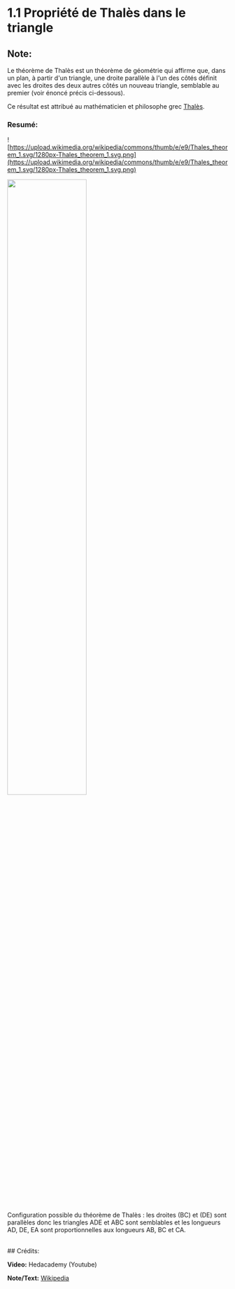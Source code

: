 # 1.1 Propriété de Thalès dans le triangle

## Note:

Le théorème de Thalès est un théorème de géométrie qui affirme que, dans un plan, à partir d'un triangle, une droite parallèle à l'un des côtés définit avec les droites des deux autres côtés un nouveau triangle, semblable au premier (voir énoncé précis ci-dessous).

Ce résultat est attribué au mathématicien et philosophe grec [Thalès](https://fr.wikipedia.org/wiki/Thal%C3%A8s).

### Resumé:

![https://upload.wikimedia.org/wikipedia/commons/thumb/e/e9/Thales_theorem_1.svg/1280px-Thales_theorem_1.svg.png](https://upload.wikimedia.org/wikipedia/commons/thumb/e/e9/Thales_theorem_1.svg/1280px-Thales_theorem_1.svg.png)

<img src="https://upload.wikimedia.org/wikipedia/commons/thumb/e/e9/Thales_theorem_1.svg/1280px-Thales_theorem_1.svg.png" width="60%">

Configuration possible du théorème de Thalès : les droites (BC) et (DE) sont parallèles donc les triangles ADE et ABC sont semblables et les longueurs AD, DE, EA sont proportionnelles aux longueurs AB, BC et CA.

<br>
## Crédits:

**Video:** Hedacademy (Youtube)

**Note/Text:** [Wikipedia](https://fr.wikipedia.org/wiki/Th%C3%A9or%C3%A8me_de_Thal%C3%A8s)